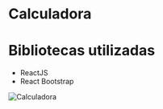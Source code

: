 # Calculadora
# Bibliotecas utilizadas
- ReactJS
- React Bootstrap

![Calculadora](https://i.ibb.co/h7g85Wv/calculadora.png)
